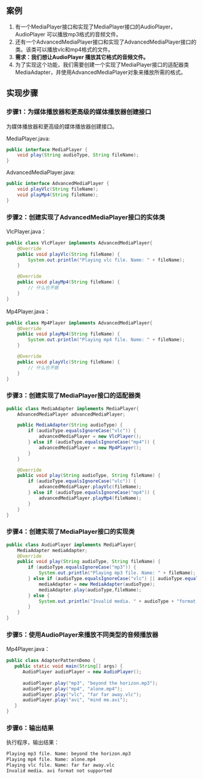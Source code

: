 ## 案例

1. 有一个MediaPlayer接口和实现了MediaPlayer接口的AudioPlayer，AudioPlayer 可以播放mp3格式的音频文件。
2. 还有一个AdvancedMediaPlayer接口和实现了AdvancedMediaPlayer接口的类。该类可以播放vlc和mp4格式的文件。
3. **需求：我们想让AudioPlayer 播放其它格式的音频文件。**
4. 为了实现这个功能，我们需要创建一个实现了MediaPlayer接口的适配器类MediaAdapter，并使用AdvancedMediaPlayer对象来播放所需的格式。

## 实现步骤

### 步骤1：为媒体播放器和更高级的媒体播放器创建接口

为媒体播放器和更高级的媒体播放器创建接口。

MediaPlayer.java:

```java
public interface MediaPlayer {
    void play(String audioType, String fileName);
}
```

AdvancedMediaPlayer.java:

```java
public interface AdvancedMediaPlayer {
    void playVlc(String fileName);
    void playMp4(String fileName);
}
```

### 步骤2：创建实现了AdvancedMediaPlayer接口的实体类

VlcPlayer.java：

```java
public class VlcPlayer implements AdvancedMediaPlayer{
    @Override
    public void playVlc(String fileName) {
        System.out.println("Playing vlc file. Name: " + fileName);
    }

    @Override
    public void playMp4(String fileName) {
        // 什么也不做
    }
}
```

Mp4Player.java：

```java
public class Mp4Player implements AdvancedMediaPlayer{
    @Override
    public void playMp4(String fileName) {
        System.out.println("Playing mp4 file. Name: " + fileName);
    }

    @Override
    public void playVlc(String fileName) {
        // 什么也不做
    }
}
```

### 步骤3：创建实现了MediaPlayer接口的适配器类

```java
public class MediaAdapter implements MediaPlayer{
    AdvancedMediaPlayer advancedMediaPlayer;

    public MediaAdapter(String audioType) {
        if (audioType.equalsIgnoreCase("vlc")) {
            advancedMediaPlayer = new VlcPlayer();
        } else if (audioType.equalsIgnoreCase("mp4")) {
            advancedMediaPlayer = new Mp4Player();
        }
    }

    @Override
    public void play(String audioType, String fileName) {
        if (audioType.equalsIgnoreCase("vlc")) {
            advancedMediaPlayer.playVlc(fileName);
        } else if (audioType.equalsIgnoreCase("mp4")) {
            advancedMediaPlayer.playMp4(fileName);
        }
    }
}
```

### 步骤4：创建实现了MediaPlayer接口的实现类

```java
public class AudioPlayer implements MediaPlayer{
    MediaAdapter mediaAdapter;
    @Override
    public void play(String audioType, String fileName) {
        if (audioType.equalsIgnoreCase("mp3")) {
            System.out.println("Playing mp3 file. Name: " + fileName);
        } else if (audioType.equalsIgnoreCase("vlc") || audioType.equalsIgnoreCase("mp4")) {
            mediaAdapter = new MediaAdapter(audioType);
            mediaAdapter.play(audioType,fileName);
        } else {
            System.out.println("Invalid media. " + audioType + "format not supported");
        }
    }
}
```

### 步骤5：使用AudioPlayer来播放不同类型的音频播放器

Mp4Player.java：

```java
public class AdapterPatternDemo {
   public static void main(String[] args) {
      AudioPlayer audioPlayer = new AudioPlayer();
 
      audioPlayer.play("mp3", "beyond the horizon.mp3");
      audioPlayer.play("mp4", "alone.mp4");
      audioPlayer.play("vlc", "far far away.vlc");
      audioPlayer.play("avi", "mind me.avi");
   }
}
```

### 步骤6：输出结果

执行程序，输出结果：

```bash
Playing mp3 file. Name: beyond the horizon.mp3
Playing mp4 file. Name: alone.mp4
Playing vlc file. Name: far far away.vlc
Invalid media. avi format not supported
```